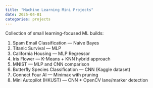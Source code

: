 ```yaml
---
title: "Machine Learning Mini Projects"
date: 2025-04-01
categories: projects
---
```


Collection of small learning-focused ML builds:

1. Spam Email Classification — Naive Bayes
2. Titanic Survival — MLP
3. California Housing — MLP Regressor
4. Iris Flower — K-Means + KNN hybrid approach
5. MNIST — MLP and CNN comparison
6. Butterfly Species Classification — CNN (Kaggle dataset)
7. Connect Four AI — Minimax with pruning
8. Mini Autopilot (HKUST) — CNN + OpenCV lane/marker detection

